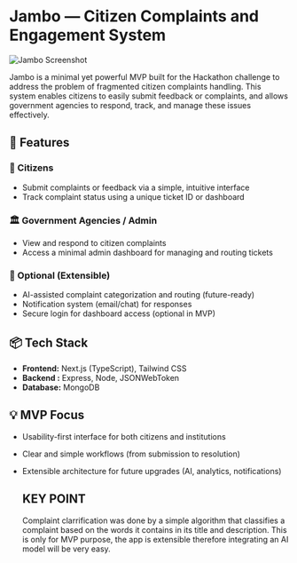# Jambo — Citizen Complaints and Engagement System

![Jambo Screenshot](https://i.pinimg.com/736x/c6/94/d3/c694d3279338fd42a2a24606ac36ed04.jpg)


Jambo is a minimal yet powerful MVP built for the Hackathon challenge to address the problem of fragmented citizen complaints handling. This system enables citizens to easily submit feedback or complaints, and allows government agencies to respond, track, and manage these issues effectively.

## 🚀 Features

### 👤 Citizens
- Submit complaints or feedback via a simple, intuitive interface
- Track complaint status using a unique ticket ID or dashboard

### 🏛️ Government Agencies / Admin
- View and respond to citizen complaints
- Access a minimal admin dashboard for managing and routing tickets

### 🧠 Optional (Extensible)
- AI-assisted complaint categorization and routing (future-ready)
- Notification system (email/chat) for responses
- Secure login for dashboard access (optional in MVP)

## 📦 Tech Stack

- **Frontend:** Next.js (TypeScript), Tailwind CSS
- **Backend :** Express, Node, JSONWebToken
- **Database:** MongoDB

## 💡 MVP Focus

- Usability-first interface for both citizens and institutions
- Clear and simple workflows (from submission to resolution)
- Extensible architecture for future upgrades (AI, analytics, notifications)

  ## KEY POINT
  Complaint clarrification was done by a simple algorithm that classifies a complaint based on the words it contains in its title and description. This is only for MVP purpose, the app is extensible therefore integrating an AI model will be very easy.

